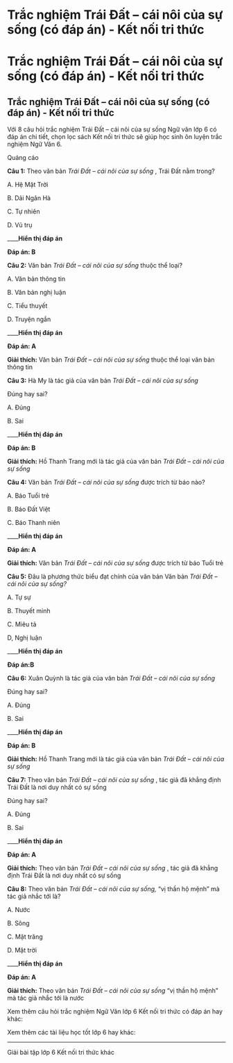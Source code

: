 # Trắc nghiệm Trái Đất – cái nôi của sự sống (có đáp án) - Kết nối tri thức

# Trắc nghiệm Trái Đất – cái nôi của sự sống (có đáp án) - Kết nối tri thức

## Trắc nghiệm Trái Đất – cái nôi của sự sống (có đáp án) - Kết nối tri thức

Với 8 câu hỏi trắc nghiệm Trái Đất – cái nôi của sự sống Ngữ văn lớp 6 có đáp án chi tiết, chọn lọc sách Kết nối tri thức sẽ giúp học sinh ôn luyện trắc nghiệm Ngữ Văn 6.

Quảng cáo

**Câu 1:** Theo văn bản _Trái Đất – cái nôi của sự sống_ , Trái Đất nằm trong?

A. Hệ Mặt Trời

B. Dải Ngân Hà

C. Tự nhiên

D. Vũ trụ

____**Hiển thị đáp án**

**Đáp án: B**

**Câu 2:** Văn bản _Trái Đất – cái nôi của sự sống_ thuộc thể loại?

A. Văn bản thông tin

B. Văn bản nghị luận

C. Tiểu thuyết

D. Truyện ngắn

____**Hiển thị đáp án**

**Đáp án: A**

**Giải thích:** Văn bản _Trái Đất – cái nôi của sự sống_ thuộc thể loại văn bản thông tin

**Câu 3:** Hà My là tác giả của văn bản _Trái Đất – cái nôi của sự sống_

Đúng hay sai?

A. Đúng

B. Sai

____**Hiển thị đáp án**

**Đáp án: B**

**Giải thích:** Hồ Thanh Trang mới là tác giả của văn bản _Trái Đất – cái nôi của sự sống_

**Câu 4:** Văn bản _Trái Đất – cái nôi của sự sống_ được trích từ báo nào?

A. Báo Tuổi trẻ

B. Báo Đất Việt

C. Báo Thanh niên

____**Hiển thị đáp án**

**Đáp án: A**

**Giải thích:** Văn bản _Trái Đất – cái nôi của sự sống_ được trích từ báo Tuổi trẻ

**Câu 5:** Đâu là phương thức biểu đạt chính của văn bản Văn bản _Trái Đất – cái nôi của sự sống?_

A. Tự sự

B. Thuyết minh

C. Miêu tả

D, Nghị luận

____**Hiển thị đáp án**

**Đáp án:B**

**Câu 6:** Xuân Quỳnh là tác giả của văn bản _Trái Đất – cái nôi của sự sống_

Đúng hay sai?

A. Đúng

B. Sai

____**Hiển thị đáp án**

**Đáp án: B**

**Giải thích:** Hồ Thanh Trang mới là tác giả của văn bản _Trái Đất – cái nôi của sự sống_

**Câu 7:** Theo văn bản _Trái Đất – cái nôi của sự sống_ , tác giả đã khẳng định Trái Đất là nơi duy nhất có sự sống

Đúng hay sai?

A. Đúng

B. Sai

____**Hiển thị đáp án**

**Đáp án: A**

**Giải thích:** Theo văn bản _Trái Đất – cái nôi của sự sống_ , tác giả đã khẳng định Trái Đất là nơi duy nhất có sự sống

**Câu 8:** Theo văn bản _Trái Đất – cái nôi của sự sống,_ “vị thần hộ mệnh” mà tác giả nhắc tới là?

A. Nước

B. Sông

C. Mặt trăng

D. Mặt trời

____**Hiển thị đáp án**

**Đáp án: A**

**Giải thích:** Theo văn bản _Trái Đất – cái nôi của sự sống_ “vị thần hộ mệnh” mà tác giả nhắc tới là nước

Xem thêm câu hỏi trắc nghiệm Ngữ Văn lớp 6 Kết nối tri thức có đáp án hay khác:

Xem thêm các tài liệu học tốt lớp 6 hay khác:

* * *

Giải bài tập lớp 6 Kết nối tri thức khác
